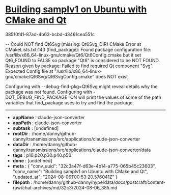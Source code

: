 # [Building samplv1 on Ubuntu with CMake and Qt](https://claude.ai/chat/32c3a47f-d63e-4b14-a775-065b45c23603)

38510f41-87ad-4b63-bcbd-d3461cea551c

-- Could NOT find Qt6Svg (missing: Qt6Svg_DIR)
CMake Error at CMakeLists.txt:143 (find_package):
  Found package configuration file:
    /usr/lib/x86_64-linux-gnu/cmake/Qt6/Qt6Config.cmake
  but it set Qt6_FOUND to FALSE so package "Qt6" is considered to be NOT
  FOUND.  Reason given by package:
  Failed to find required Qt component "Svg".
  Expected Config file at
  "/usr/lib/x86_64-linux-gnu/cmake/Qt6Svg/Qt6SvgConfig.cmake" does NOT exist
  
  Configuring with --debug-find-pkg=Qt6Svg might reveal details why the
  package was not found.
  Configuring with -DQT_DEBUG_FIND_PACKAGE=ON will print the values of some
  of the path variables that find_package uses to try and find the package.

---

* **appName** : claude-json-converter
* **appPath** : claude-json-converter
* **subtask** : [undefined]
* **rootDir** : /home/danny/github-danny/transmissions/src/applications/claude-json-converter
* **dataDir** : /home/danny/github-danny/transmissions/src/applications/claude-json-converter/data
* **tags** : p10.p20.p30.p40.p50
* **done** : [undefined]
* **meta** : {
  "conv_uuid": "32c3a47f-d63e-4b14-a775-065b45c23603",
  "conv_name": "Building samplv1 on Ubuntu with CMake and Qt",
  "updated_at": "2024-08-06T00:53:20.576041Z"
}
* **filepath** : /home/danny/github-danny/hyperdata/docs/postcraft/content-raw/chat-archives/md/32c3/2024-08-06_385.md